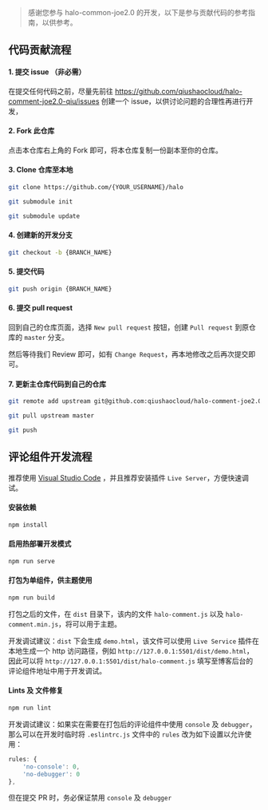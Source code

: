> 感谢您参与 halo-common-joe2.0 的开发，以下是参与贡献代码的参考指南，以供参考。

## 代码贡献流程

#### 1. 提交 issue （非必需）

在提交任何代码之前，尽量先前往 https://github.com/qiushaocloud/halo-comment-joe2.0-qiu/issues 创建一个 issue，以供讨论问题的合理性再进行开发，

#### 2. Fork 此仓库

点击本仓库右上角的 Fork 即可，将本仓库复制一份副本至你的仓库。

#### 3. Clone 仓库至本地

```bash
git clone https://github.com/{YOUR_USERNAME}/halo

git submodule init

git submodule update
```

#### 4. 创建新的开发分支

```bash
git checkout -b {BRANCH_NAME}
```

#### 5. 提交代码

```bash
git push origin {BRANCH_NAME}
```

#### 6. 提交 pull request

回到自己的仓库页面，选择 `New pull request` 按钮，创建 `Pull request` 到原仓库的 `master` 分支。

然后等待我们 Review 即可，如有 `Change Request`，再本地修改之后再次提交即可。

#### 7. 更新主仓库代码到自己的仓库

```bash
git remote add upstream git@github.com:qiushaocloud/halo-comment-joe2.0-qiu.git

git pull upstream master

git push
```

## 评论组件开发流程

推荐使用 [Visual Studio Code](https://visual-studio-code.en.softonic.com/) ，并且推荐安装插件 `Live Server`，方便快速调试。

#### 安装依赖

```bash
npm install
```

#### 启用热部署开发模式

```bash
npm run serve
```

#### 打包为单组件，供主题使用

```bash
npm run build
```

打包之后的文件，在 `dist` 目录下，该内的文件 `halo-comment.js` 以及 `halo-comment.min.js`，将可以用于主题。

开发调试建议：`dist` 下会生成 `demo.html`，该文件可以使用 `Live Service` 插件在本地生成一个 http 访问路径，例如 `http://127.0.0.1:5501/dist/demo.html`，因此可以将 `http://127.0.0.1:5501/dist/halo-comment.js` 填写至博客后台的评论组件地址中用于开发调试。

#### Lints 及 文件修复

```bash
npm run lint
```

开发调试建议：如果实在需要在打包后的评论组件中使用 `console` 及 `debugger`，那么可以在开发时临时将 `.eslintrc.js` 文件中的 `rules` 改为如下设置以允许使用：

```js
rules: {
    'no-console': 0,
    'no-debugger': 0
},
```

但在提交 PR 时，务必保证禁用 `console` 及 `debugger`

